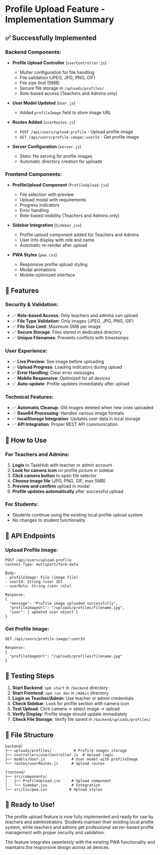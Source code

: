 # Profile Upload Feature - Implementation Summary

## ✅ Successfully Implemented

### Backend Components:
- **Profile Upload Controller** (`userController.js`)
  - Multer configuration for file handling
  - File validation (JPEG, JPG, PNG, GIF)
  - File size limit (5MB)
  - Secure file storage in `/uploads/profiles/`
  - Role-based access (Teachers and Admins only)

- **User Model Updated** (`User.js`)
  - Added `profileImage` field to store image URL

- **Routes Added** (`userRoutes.js`)
  - `POST /api/users/upload-profile` - Upload profile image
  - `GET /api/users/profile-image/:userId` - Get profile image

- **Server Configuration** (`server.js`)
  - Static file serving for profile images
  - Automatic directory creation for uploads

### Frontend Components:
- **ProfileUpload Component** (`ProfileUpload.jsx`)
  - File selection with preview
  - Upload modal with requirements
  - Progress indicators
  - Error handling
  - Role-based visibility (Teachers and Admins only)

- **Sidebar Integration** (`Sidebar.jsx`)
  - Profile upload component added for Teachers and Admins
  - User info display with role and name
  - Automatic re-render after upload

- **PWA Styles** (`pwa.css`)
  - Responsive profile upload styling
  - Modal animations
  - Mobile-optimized interface

## 🎯 Features

### Security & Validation:
- ✅ **Role-based Access**: Only teachers and admins can upload
- ✅ **File Type Validation**: Only images (JPEG, JPG, PNG, GIF)
- ✅ **File Size Limit**: Maximum 5MB per image
- ✅ **Secure Storage**: Files stored in dedicated directory
- ✅ **Unique Filenames**: Prevents conflicts with timestamps

### User Experience:
- ✅ **Live Preview**: See image before uploading
- ✅ **Upload Progress**: Loading indicators during upload
- ✅ **Error Handling**: Clear error messages
- ✅ **Mobile Responsive**: Optimized for all devices
- ✅ **Auto-update**: Profile updates immediately after upload

### Technical Features:
- ✅ **Automatic Cleanup**: Old images deleted when new ones uploaded
- ✅ **Base64 Processing**: Handles various image formats
- ✅ **localStorage Integration**: Updates user data in local storage
- ✅ **API Integration**: Proper REST API communication

## 📱 How to Use

### For Teachers and Admins:
1. **Login** to TaskHub with teacher or admin account
2. **Look for camera icon** on profile picture in sidebar
3. **Click camera button** to open file selector
4. **Choose image file** (JPG, PNG, GIF, max 5MB)
5. **Preview and confirm** upload in modal
6. **Profile updates automatically** after successful upload

### For Students:
- Students continue using the existing local profile upload system
- No changes to student functionality

## 🔧 API Endpoints

### Upload Profile Image:
```
POST /api/users/upload-profile
Content-Type: multipart/form-data

Body:
- profileImage: File (image file)
- userId: String (user ID)
- userRole: String (user role)

Response:
{
  "message": "Profile image uploaded successfully",
  "profileImageUrl": "/uploads/profiles/filename.jpg",
  "user": { updated user object }
}
```

### Get Profile Image:
```
GET /api/users/profile-image/:userId

Response:
{
  "profileImageUrl": "/uploads/profiles/filename.jpg"
}
```

## 🚀 Testing Steps

1. **Start Backend**: `npm start` in `/backend` directory
2. **Start Frontend**: `npm run dev` in `/Admin` directory
3. **Login as Teacher/Admin**: Use teacher or admin credentials
4. **Check Sidebar**: Look for profile section with camera icon
5. **Test Upload**: Click camera → select image → upload
6. **Verify Display**: Profile image should update immediately
7. **Check File Storage**: Verify file saved in `/backend/uploads/profiles/`

## 📁 File Structure

```
backend/
├── uploads/profiles/          # Profile images storage
├── controllers/userController.js  # Upload logic
├── models/User.js            # User model with profileImage
└── routes/userRoutes.js      # Upload routes

frontend/
├── src/components/
│   ├── ProfileUpload.jsx     # Upload component
│   └── Sidebar.jsx           # Integration
└── src/Css/pwa.css          # Upload styles
```

## 🎉 Ready to Use!

The profile upload feature is now fully implemented and ready for use by teachers and administrators. Students maintain their existing local profile system, while teachers and admins get professional server-based profile management with proper security and validation.

The feature integrates seamlessly with the existing PWA functionality and maintains the responsive design across all devices.